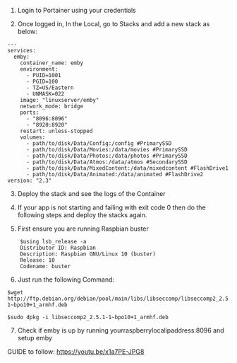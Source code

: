 1. Login to Portainer using your credentials

2. Once logged in, In the Local, go to Stacks and add a new stack as below:

```
--- 
services: 
  emby: 
    container_name: emby
    environment: 
      - PUID=1001
      - PGID=100
      - TZ=US/Eastern
      - UNMASK=022
    image: "linuxserver/emby"
    network_mode: bridge
    ports: 
      - "8096:8096"
      - "8920:8920"
    restart: unless-stopped
    volumes:
      - path/to/disk/Data/Config:/config #PrimarySSD
      - path/to/disk/Data/Movies:/data/movies #PrimarySSD
      - path/to/disk/Data/Photos:/data/photos #PrimarySSD
      - path/to/disk/Data/Atmos:/data/atmos #SecondarySSD
      - path/to/disk/Data/MixedContent:/data/mixedcontent #FlashDrive1
      - path/to/disk/Data/Animated:/data/animated #FlashDrive2
version: "2.3"

```

3. Deploy the stack and see the logs of the Container

4. If your app is not starting and failing with exit code 0 then do the following steps and deploy the stacks again.

5. First ensure you are running Raspbian buster 
 
```
    $using lsb_release -a
    Distributor ID: Raspbian
    Description: Raspbian GNU/Linux 10 (buster)
    Release: 10
    Codename: buster
```
 

6. Just run the following Command:

```
$wget http://ftp.debian.org/debian/pool/main/libs/libseccomp/libseccomp2_2.5.1-1~bpo10+1_armhf.deb

$sudo dpkg -i libseccomp2_2.5.1-1~bpo10+1_armhf.deb 

```

7. Check if emby is up by running yourraspberrylocalipaddress:8096 and setup emby
 
 GUIDE to follow: https://youtu.be/x1a7PE-JPG8
